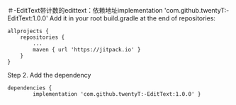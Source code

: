 ＃-EditText带计数的edittext：依赖地址implementation 'com.github.twentyT:-EditText:1.0.0'
Add it in your root build.gradle at the end of repositories:

	allprojects {
		repositories {
			...
			maven { url 'https://jitpack.io' }
		}
	}
Step 2. Add the dependency

	dependencies {
	        implementation 'com.github.twentyT:-EditText:1.0.0'	}
